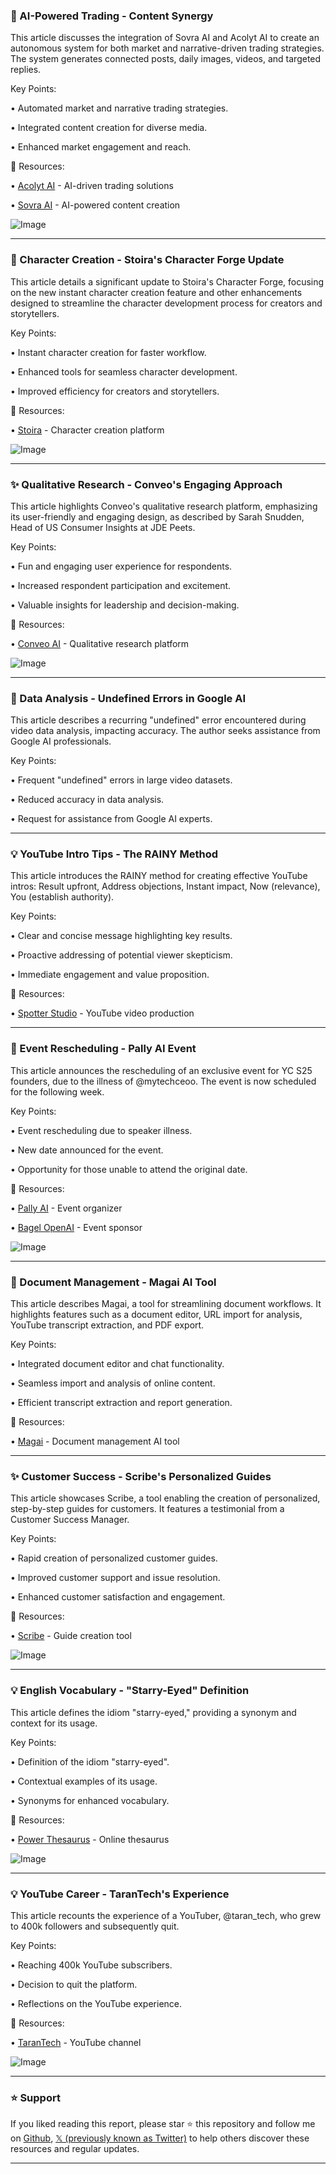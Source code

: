 ### 🤖 AI-Powered Trading - Content Synergy

This article discusses the integration of Sovra AI and Acolyt AI to create an autonomous system for both market and narrative-driven trading strategies.  The system generates connected posts, daily images, videos, and targeted replies.

Key Points:

• Automated market and narrative trading strategies.

• Integrated content creation for diverse media.


• Enhanced market engagement and reach.


🔗 Resources:

• [Acolyt AI](https://x.com/AcolytAI) - AI-driven trading solutions

• [Sovra AI](https://x.com/Sovraai) - AI-powered content creation

![Image](https://pbs.twimg.com/amplify_video_thumb/1956587206694350848/img/mHHQXFHJ5NrSqTIK.jpg)


---
### 🚀 Character Creation - Stoira's Character Forge Update

This article details a significant update to Stoira's Character Forge, focusing on the new instant character creation feature and other enhancements designed to streamline the character development process for creators and storytellers.

Key Points:

• Instant character creation for faster workflow.

• Enhanced tools for seamless character development.


• Improved efficiency for creators and storytellers.


🔗 Resources:

• [Stoira](https://x.com/Stoira_official) - Character creation platform


![Image](https://pbs.twimg.com/amplify_video_thumb/1956757940842491904/img/DdGq_F0aD6h7ltPG.jpg)


---
### ✨ Qualitative Research - Conveo's Engaging Approach

This article highlights Conveo's qualitative research platform, emphasizing its user-friendly and engaging design, as described by Sarah Snudden, Head of US Consumer Insights at JDE Peets.

Key Points:

• Fun and engaging user experience for respondents.

• Increased respondent participation and excitement.


• Valuable insights for leadership and decision-making.


🔗 Resources:

• [Conveo AI](https://x.com/ConveoAI) - Qualitative research platform


![Image](https://pbs.twimg.com/ext_tw_video_thumb/1956383892815929344/pu/img/SQ1YCBWBIDRzWeCe.jpg)


---
### 🤖 Data Analysis - Undefined Errors in Google AI

This article describes a recurring "undefined" error encountered during video data analysis, impacting accuracy. The author seeks assistance from Google AI professionals.

Key Points:

• Frequent "undefined" errors in large video datasets.

• Reduced accuracy in data analysis.


• Request for assistance from Google AI experts.



---
### 💡 YouTube Intro Tips - The RAINY Method

This article introduces the RAINY method for creating effective YouTube intros: Result upfront, Address objections, Instant impact, Now (relevance), You (establish authority).


Key Points:

• Clear and concise message highlighting key results.

• Proactive addressing of potential viewer skepticism.


• Immediate engagement and value proposition.



🔗 Resources:

• [Spotter Studio](https://x.com/spotterstudio) -  YouTube video production


---
### 🚀 Event Rescheduling - Pally AI Event

This article announces the rescheduling of an exclusive event for YC S25 founders, due to the illness of @mytechceoo.  The event is now scheduled for the following week.

Key Points:

• Event rescheduling due to speaker illness.

• New date announced for the event.


• Opportunity for those unable to attend the original date.


🔗 Resources:

• [Pally AI](https://x.com/pallyai) - Event organizer

• [Bagel OpenAI](https://x.com/bagelopenai) - Event sponsor

![Image](https://pbs.twimg.com/media/GyRRwDOa4AEZ2Hf?format=jpg&name=small)


---
### 🤖 Document Management - Magai AI Tool

This article describes Magai, a tool for streamlining document workflows.  It highlights features such as a document editor, URL import for analysis, YouTube transcript extraction, and PDF export.

Key Points:

• Integrated document editor and chat functionality.

• Seamless import and analysis of online content.


• Efficient transcript extraction and report generation.



🔗 Resources:

• [Magai](https://x.com/HeyMagai) - Document management AI tool


---
### ✨ Customer Success - Scribe's Personalized Guides

This article showcases Scribe, a tool enabling the creation of personalized, step-by-step guides for customers.  It features a testimonial from a Customer Success Manager.

Key Points:

• Rapid creation of personalized customer guides.

• Improved customer support and issue resolution.


• Enhanced customer satisfaction and engagement.


🔗 Resources:

• [Scribe](https://x.com/ScribeHow) - Guide creation tool


![Image](https://pbs.twimg.com/media/GyPTlHNWgAAd3eJ.jpg)


---
### 💡 English Vocabulary - "Starry-Eyed" Definition

This article defines the idiom "starry-eyed," providing a synonym and context for its usage.

Key Points:

• Definition of the idiom "starry-eyed".

• Contextual examples of its usage.


• Synonyms for enhanced vocabulary.



🔗 Resources:

• [Power Thesaurus](https://x.co/ZExKw20dkp) - Online thesaurus

![Image](https://pbs.twimg.com/media/GyMaqB4XoAAio_L?format=jpg&name=small)


---
### 💡 YouTube Career - TaranTech's Experience

This article recounts the experience of a YouTuber, @taran_tech, who grew to 400k followers and subsequently quit.

Key Points:

• Reaching 400k YouTube subscribers.

• Decision to quit the platform.


• Reflections on the YouTube experience.


🔗 Resources:

• [TaranTech](https://x.com/taran_tech) -  YouTube channel


![Image](https://pbs.twimg.com/media/GyMPQI0bgAAsOI-?format=jpg&name=small)


---

### ⭐️ Support

If you liked reading this report, please star ⭐️ this repository and follow me on [Github](https://github.com/Drix10), [𝕏 (previously known as Twitter)](https://x.com/DRIX_10_) to help others discover these resources and regular updates.

---